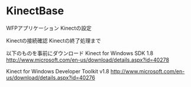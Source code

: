 KinectBase
==========
WFPアプリケーション
Kinectの設定

Kinectの接続確認
Kinectの終了処理まで

以下のものを事前にダウンロード
Kinect for Windows SDK 1.8
http://www.microsoft.com/en-us/download/details.aspx?id=40278

Kinect for Windows Developer Toolkit v1.8 
http://www.microsoft.com/en-us/download/details.aspx?id=40276
